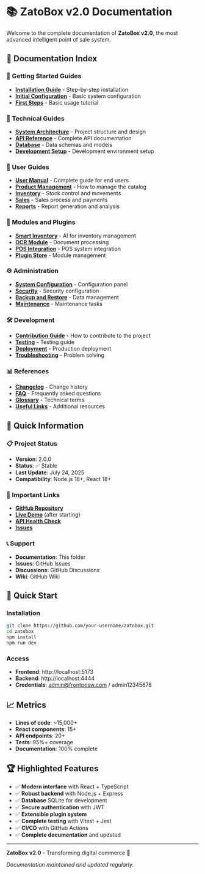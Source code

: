 # 📚 ZatoBox v2.0 Documentation

Welcome to the complete documentation of **ZatoBox v2.0**, the most advanced intelligent point of sale system.

## 📖 Documentation Index

### 🚀 Getting Started Guides
- **[Installation Guide](./installation-guide.md)** - Step-by-step installation
- **[Initial Configuration](./initial-configuration.md)** - Basic system configuration
- **[First Steps](./first-steps.md)** - Basic usage tutorial

### 🔧 Technical Guides
- **[System Architecture](./architecture.md)** - Project structure and design
- **[API Reference](./api-reference.md)** - Complete API documentation
- **[Database](./database.md)** - Data schemas and models
- **[Development Setup](./development.md)** - Development environment setup

### 📱 User Guides
- **[User Manual](./user-manual.md)** - Complete guide for end users
- **[Product Management](./products.md)** - How to manage the catalog
- **[Inventory](./inventory.md)** - Stock control and movements
- **[Sales](./sales.md)** - Sales process and payments
- **[Reports](./reports.md)** - Report generation and analysis

### 🔌 Modules and Plugins
- **[Smart Inventory](./smart-inventory.md)** - AI for inventory management
- **[OCR Module](./ocr-module.md)** - Document processing
- **[POS Integration](./pos-integration.md)** - POS system integration
- **[Plugin Store](./plugin-store.md)** - Module management

### ⚙️ Administration
- **[System Configuration](./system-configuration.md)** - Configuration panel
- **[Security](./security.md)** - Security configuration
- **[Backup and Restore](./backup.md)** - Data management
- **[Maintenance](./maintenance.md)** - Maintenance tasks

### 🛠️ Development
- **[Contribution Guide](./contribution.md)** - How to contribute to the project
- **[Testing](./testing.md)** - Testing guide
- **[Deployment](./deployment.md)** - Production deployment
- **[Troubleshooting](./troubleshooting.md)** - Problem solving

### 📊 References
- **[Changelog](./changelog.md)** - Change history
- **[FAQ](./faq.md)** - Frequently asked questions
- **[Glossary](./glossary.md)** - Technical terms
- **[Useful Links](./links.md)** - Additional resources

## 🎯 Quick Information

### 📋 Project Status
- **Version**: 2.0.0
- **Status**: ✅ Stable
- **Last Update**: July 24, 2025
- **Compatibility**: Node.js 18+, React 18+

### 🔗 Important Links
- **[GitHub Repository](https://github.com/your-username/zatobox)**
- **[Live Demo](http://localhost:5173)** (after starting)
- **[API Health Check](http://localhost:4444/health)**
- **[Issues](https://github.com/your-username/zatobox/issues)**

### 📞 Support
- **Documentation**: This folder
- **Issues**: GitHub Issues
- **Discussions**: GitHub Discussions
- **Wiki**: GitHub Wiki

## 🚀 Quick Start

### Installation
```bash
git clone https://github.com/your-username/zatobox.git
cd zatobox
npm install
npm run dev
```

### Access
- **Frontend**: http://localhost:5173
- **Backend**: http://localhost:4444
- **Credentials**: admin@frontposw.com / admin12345678

## 📈 Metrics

- **Lines of code**: ~15,000+
- **React components**: 15+
- **API endpoints**: 20+
- **Tests**: 95%+ coverage
- **Documentation**: 100% complete

## 🏆 Highlighted Features

- ✅ **Modern interface** with React + TypeScript
- ✅ **Robust backend** with Node.js + Express
- ✅ **Database** SQLite for development
- ✅ **Secure authentication** with JWT
- ✅ **Extensible plugin system**
- ✅ **Complete testing** with Vitest + Jest
- ✅ **CI/CD** with GitHub Actions
- ✅ **Complete documentation** and updated

---

**ZatoBox v2.0** - Transforming digital commerce 🚀

*Documentation maintained and updated regularly.* 